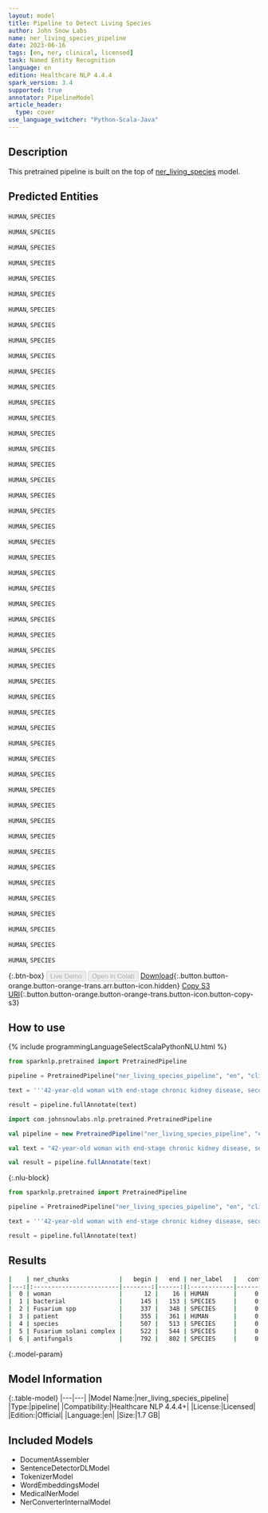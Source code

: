 ```yaml
---
layout: model
title: Pipeline to Detect Living Species
author: John Snow Labs
name: ner_living_species_pipeline
date: 2023-06-16
tags: [en, ner, clinical, licensed]
task: Named Entity Recognition
language: en
edition: Healthcare NLP 4.4.4
spark_version: 3.4
supported: true
annotator: PipelineModel
article_header:
  type: cover
use_language_switcher: "Python-Scala-Java"
---
```


## Description

This pretrained pipeline is built on the top of [ner_living_species](https://nlp.johnsnowlabs.com/2022/06/22/ner_living_species_en_3_0.html) model.

## Predicted Entities

`HUMAN`, `SPECIES`

`HUMAN`, `SPECIES`

`HUMAN`, `SPECIES`

`HUMAN`, `SPECIES`

`HUMAN`, `SPECIES`

`HUMAN`, `SPECIES`

`HUMAN`, `SPECIES`

`HUMAN`, `SPECIES`

`HUMAN`, `SPECIES`

`HUMAN`, `SPECIES`

`HUMAN`, `SPECIES`

`HUMAN`, `SPECIES`

`HUMAN`, `SPECIES`

`HUMAN`, `SPECIES`

`HUMAN`, `SPECIES`

`HUMAN`, `SPECIES`

`HUMAN`, `SPECIES`

`HUMAN`, `SPECIES`

`HUMAN`, `SPECIES`

`HUMAN`, `SPECIES`

`HUMAN`, `SPECIES`

`HUMAN`, `SPECIES`

`HUMAN`, `SPECIES`

`HUMAN`, `SPECIES`

`HUMAN`, `SPECIES`

`HUMAN`, `SPECIES`

`HUMAN`, `SPECIES`

`HUMAN`, `SPECIES`

`HUMAN`, `SPECIES`

`HUMAN`, `SPECIES`

`HUMAN`, `SPECIES`

`HUMAN`, `SPECIES`

`HUMAN`, `SPECIES`

`HUMAN`, `SPECIES`

`HUMAN`, `SPECIES`

`HUMAN`, `SPECIES`

`HUMAN`, `SPECIES`

`HUMAN`, `SPECIES`

`HUMAN`, `SPECIES`

`HUMAN`, `SPECIES`

`HUMAN`, `SPECIES`

`HUMAN`, `SPECIES`

`HUMAN`, `SPECIES`

`HUMAN`, `SPECIES`

`HUMAN`, `SPECIES`

`HUMAN`, `SPECIES`

`HUMAN`, `SPECIES`

`HUMAN`, `SPECIES`

`HUMAN`, `SPECIES`



{:.btn-box}
<button class="button button-orange" disabled>Live Demo</button>
<button class="button button-orange" disabled>Open in Colab</button>
[Download](https://s3.amazonaws.com/auxdata.johnsnowlabs.com/clinical/models/ner_living_species_pipeline_en_4.4.4_3.4_1686939362418.zip){:.button.button-orange.button-orange-trans.arr.button-icon.hidden}
[Copy S3 URI](s3://auxdata.johnsnowlabs.com/clinical/models/ner_living_species_pipeline_en_4.4.4_3.4_1686939362418.zip){:.button.button-orange.button-orange-trans.button-icon.button-copy-s3}

## How to use

<div class="tabs-box" markdown="1">
{% include programmingLanguageSelectScalaPythonNLU.html %}

```python
from sparknlp.pretrained import PretrainedPipeline

pipeline = PretrainedPipeline("ner_living_species_pipeline", "en", "clinical/models")

text = '''42-year-old woman with end-stage chronic kidney disease, secondary to lupus nephropathy, and on peritoneal dialysis. History of four episodes of bacterial peritonitis and change of Tenckhoff catheter six months prior to admission due to catheter dysfunction. Three peritoneal fluid samples during her hospitalisation tested positive for Fusarium spp. The patient responded favourably and continued outpatient treatment with voriconazole (4mg/kg every 12 hours orally). All three isolates were identified as species of the Fusarium solani complex. In vitro susceptibility to itraconazole, voriconazole and posaconazole, according to Clinical and Laboratory Standards Institute - CLSI (M38-A) methodology, showed a minimum inhibitory concentration (MIC) in all three isolates and for all three antifungals of >16 μg/mL.'''

result = pipeline.fullAnnotate(text)
```
```scala
import com.johnsnowlabs.nlp.pretrained.PretrainedPipeline

val pipeline = new PretrainedPipeline("ner_living_species_pipeline", "en", "clinical/models")

val text = "42-year-old woman with end-stage chronic kidney disease, secondary to lupus nephropathy, and on peritoneal dialysis. History of four episodes of bacterial peritonitis and change of Tenckhoff catheter six months prior to admission due to catheter dysfunction. Three peritoneal fluid samples during her hospitalisation tested positive for Fusarium spp. The patient responded favourably and continued outpatient treatment with voriconazole (4mg/kg every 12 hours orally). All three isolates were identified as species of the Fusarium solani complex. In vitro susceptibility to itraconazole, voriconazole and posaconazole, according to Clinical and Laboratory Standards Institute - CLSI (M38-A) methodology, showed a minimum inhibitory concentration (MIC) in all three isolates and for all three antifungals of >16 μg/mL."

val result = pipeline.fullAnnotate(text)
```

{:.nlu-block}
```python
from sparknlp.pretrained import PretrainedPipeline

pipeline = PretrainedPipeline("ner_living_species_pipeline", "en", "clinical/models")

text = '''42-year-old woman with end-stage chronic kidney disease, secondary to lupus nephropathy, and on peritoneal dialysis. History of four episodes of bacterial peritonitis and change of Tenckhoff catheter six months prior to admission due to catheter dysfunction. Three peritoneal fluid samples during her hospitalisation tested positive for Fusarium spp. The patient responded favourably and continued outpatient treatment with voriconazole (4mg/kg every 12 hours orally). All three isolates were identified as species of the Fusarium solani complex. In vitro susceptibility to itraconazole, voriconazole and posaconazole, according to Clinical and Laboratory Standards Institute - CLSI (M38-A) methodology, showed a minimum inhibitory concentration (MIC) in all three isolates and for all three antifungals of >16 μg/mL.'''

result = pipeline.fullAnnotate(text)
```
</div>

## Results

```bash
|    | ner_chunks              |   begin |   end | ner_label   |   confidence |
|---:|:------------------------|--------:|------:|:------------|-------------:|
|  0 | woman                   |      12 |    16 | HUMAN       |     0.9993   |
|  1 | bacterial               |     145 |   153 | SPECIES     |     0.9815   |
|  2 | Fusarium spp            |     337 |   348 | SPECIES     |     0.9644   |
|  3 | patient                 |     355 |   361 | HUMAN       |     0.9984   |
|  4 | species                 |     507 |   513 | SPECIES     |     0.8838   |
|  5 | Fusarium solani complex |     522 |   544 | SPECIES     |     0.748667 |
|  6 | antifungals             |     792 |   802 | SPECIES     |     0.9847   |
```

{:.model-param}
## Model Information

{:.table-model}
|---|---|
|Model Name:|ner_living_species_pipeline|
|Type:|pipeline|
|Compatibility:|Healthcare NLP 4.4.4+|
|License:|Licensed|
|Edition:|Official|
|Language:|en|
|Size:|1.7 GB|

## Included Models

- DocumentAssembler
- SentenceDetectorDLModel
- TokenizerModel
- WordEmbeddingsModel
- MedicalNerModel
- NerConverterInternalModel
